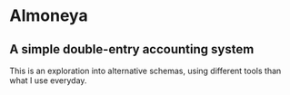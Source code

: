 # Almoneya

## A simple double-entry accounting system

This is an exploration into alternative schemas, using different tools than what I use everyday.
